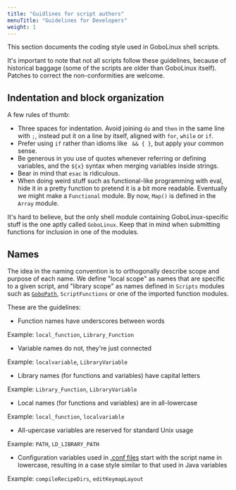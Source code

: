 ```yaml
---
title: "Guidlines for script authors"
menuTitle: "Guidelines for Developers"
weight: 1
---
```


This section documents the coding style used in GoboLinux shell scripts.

It's important to note that not all scripts follow these guidelines,
because of historical baggage (some of the scripts are older than
GoboLinux itself). Patches to correct the non-conformities are welcome.

## Indentation and block organization

A few rules of thumb:

-   Three spaces for indentation. Avoid joining `do` and `then` in the
    same line with `;`, instead put it on a line by itself, aligned with
    `for`, `while` or `if`.
-   Prefer using `if` rather than idioms like ` && { }`, but apply your common sense.
-   Be generous in you use of quotes whenever referring or defining
    variables, and the `${x}` syntax when merging variables inside
    strings.
-   Bear in mind that `esac` is ridiculous.
-   When doing weird stuff such as functional-like programming with
    eval, hide it in a pretty function to pretend it is a bit more
    readable. Eventually we might make a
    `Functional` module. By now, `Map()` is defined
    in the `Array` module.

It's hard to believe, but the only shell module containing
GoboLinux-specific stuff is the one aptly called `GoboLinux`. Keep that in mind when
submitting functions for inclusion in one of the modules.

## Names

The idea in the naming convention is to orthogonally describe scope and
purpose of each name. We define "local scope" as names that are specific
to a given script, and "library scope" as names defined in
`Scripts` modules such as
[`GoboPath`](/Documentation/GoboPath/),
`ScriptFunctions` or one of the imported
function modules.

These are the guidelines:

-   Function names have underscores between words

Example: `local_function`, `Library_Function`

-   Variable names do not, they're just connected

Example: `localvariable`, `LibraryVariable`

-   Library names (for functions and variables) have capital letters

Example: `Library_Function`, `LibraryVariable`

-   Local names (for functions and variables) are in all-lowercase

Example: `local_function`, `localvariable`

-   All-upercase variables are reserved for standard Unix usage

Example: `PATH`, `LD_LIBRARY_PATH`

-   Configuration variables used in [.conf
    files](/Documentation/Configuration-files/) start with the script name in
    lowercase, resulting in a case style similar to that used in Java
    variables

Example: `compileRecipeDirs`, `editKeymapLayout`
